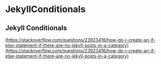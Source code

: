 # JekyllConditionals 

## Jekyll Conditionals
[https://stackoverflow.com/questions/23923416/how-do-i-create-an-if-else-statement-if-there-are-no-jekyll-posts-in-a-category](https://stackoverflow.com/questions/23923416/how-do-i-create-an-if-else-statement-if-there-are-no-jekyll-posts-in-a-category)
